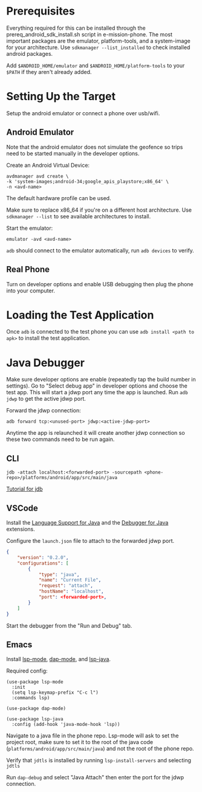 # Prerequisites

Everything required for this can be installed through the
prereq\_android\_sdk\_install.sh script in e-mission-phone. The most important
packages are the emulator, platform-tools, and a system-image for your
architecture. Use `sdkmanager --list_installed` to check installed android
packages.

Add `$ANDROID_HOME/emulator` and `$ANDROID_HOME/platform-tools` to your `$PATH`
if they aren't already added.

# Setting Up the Target

Setup the android emulator or connect a phone over usb/wifi.

## Android Emulator

Note that the android emulator does not simulate the geofence so trips need to
be started manually in the developer options.

Create an Android Virtual Device:

```
avdmanager avd create \
-k 'system-images;android-34;google_apis_playstore;x86_64' \
-n <avd-name>
```

The default hardware profile can be used.

Make sure to replace x86_64 if you're on a different host architecture. Use
`sdkmanager --list` to see available architectures to install.

Start the emulator:

```
emulator -avd <avd-name>
```

`adb` should connect to the emulator automatically, run `adb devices` to verify.

## Real Phone

Turn on developer options and enable USB debugging then plug the phone into your
computer.

# Loading the Test Application

Once `adb` is connected to the test phone you can use `adb install <path to apk>`
to install the test application.

# Java Debugger

Make sure developer options are enable (repeatedly tap the build number in
settings). Go to "Select debug app" in developer options and choose the test
app. This will start a jdwp port any time the app is launched. Run `adb jdwp` to
get the active jdwp port.

Forward the jdwp connection:

```
adb forward tcp:<unused-port> jdwp:<active-jdwp-port>
```

Anytime the app is relaunched it will create another jdwp connection so these
two commands need to be run again.

## CLI

```
jdb -attach localhost:<forwarded-port> -sourcepath <phone-repo>/platforms/android/app/src/main/java
```

[Tutorial for jdb](https://m.opnxng.com/@dmytro.ch/the-java-debugger-how-to-debug-java-without-ide-how-to-use-jdb-ef732d79f915)

## VSCode

Install the [Language Support for Java](https://marketplace.visualstudio.com/items?itemName=redhat.java) and the [Debugger for Java](https://marketplace.visualstudio.com/items?itemName=vscjava.vscode-java-debug)
extensions.

Configure the `launch.json` file to attach to the forwarded jdwp port.

```json
{
    "version": "0.2.0",
    "configurations": [
        {
            "type": "java",
            "name": "Current File",
            "request": "attach",
            "hostName": "localhost",
            "port": <forwarded-port>,
        }
    ]
}
```

Start the debugger from the "Run and Debug" tab.

## Emacs

Install [lsp-mode](https://emacs-lsp.github.io/lsp-mode/), [dap-mode](https://github.com/emacs-lsp/dap-mode), and [lsp-java](https://github.com/emacs-lsp/lsp-java).

Required config:

```elisp
(use-package lsp-mode
  :init
  (setq lsp-keymap-prefix "C-c l")
  :commands lsp)

(use-package dap-mode)

(use-package lsp-java
  :config (add-hook 'java-mode-hook 'lsp))
```

Navigate to a java file in the phone repo. Lsp-mode will ask to set the project
root, make sure to set it to the root of the java code
(`platforms/android/app/src/main/java`) and not the root of the phone repo.

Verify that `jdtls` is installed by running `lsp-install-servers` and selecting
`jdtls`

Run `dap-debug` and select "Java Attach" then enter the port for the jdwp
connection.

